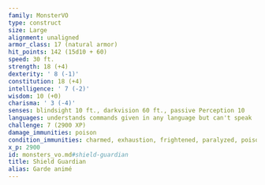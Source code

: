 ```yaml
---
family: MonsterVO
type: construct
size: Large
alignment: unaligned
armor_class: 17 (natural armor)
hit_points: 142 (15d10 + 60)
speed: 30 ft.
strength: 18 (+4)
dexterity: ' 8 (-1)'
constitution: 18 (+4)
intelligence: ' 7 (-2)'
wisdom: 10 (+0)
charisma: ' 3 (-4)'
senses: blindsight 10 ft., darkvision 60 ft., passive Perception 10
languages: understands commands given in any language but can't speak
challenge: 7 (2900 XP)
damage_immunities: poison
condition_immunities: charmed, exhaustion, frightened, paralyzed, poisoned
x_p: 2900
id: monsters_vo.md#shield-guardian
title: Shield Guardian
alias: Garde animé
---
```


